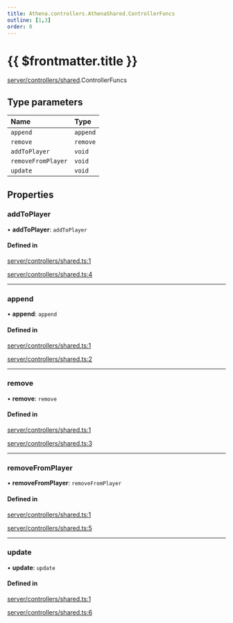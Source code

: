 ```yaml
---
title: Athena.controllers.AthenaShared.ControllerFuncs
outline: [1,3]
order: 0
---
```


# {{ $frontmatter.title }}


[server/controllers/shared](../modules/server_controllers_shared.md).ControllerFuncs

## Type parameters

| Name | Type |
| :------ | :------ |
| `append` | `append` |
| `remove` | `remove` |
| `addToPlayer` | `void` |
| `removeFromPlayer` | `void` |
| `update` | `void` |

## Properties

### addToPlayer

• **addToPlayer**: `addToPlayer`

#### Defined in

[server/controllers/shared.ts:1](https://github.com/Stuyk/altv-athena/blob/a06179b/src/core/server/controllers/shared.ts#L1)

[server/controllers/shared.ts:4](https://github.com/Stuyk/altv-athena/blob/a06179b/src/core/server/controllers/shared.ts#L4)

___

### append

• **append**: `append`

#### Defined in

[server/controllers/shared.ts:1](https://github.com/Stuyk/altv-athena/blob/a06179b/src/core/server/controllers/shared.ts#L1)

[server/controllers/shared.ts:2](https://github.com/Stuyk/altv-athena/blob/a06179b/src/core/server/controllers/shared.ts#L2)

___

### remove

• **remove**: `remove`

#### Defined in

[server/controllers/shared.ts:1](https://github.com/Stuyk/altv-athena/blob/a06179b/src/core/server/controllers/shared.ts#L1)

[server/controllers/shared.ts:3](https://github.com/Stuyk/altv-athena/blob/a06179b/src/core/server/controllers/shared.ts#L3)

___

### removeFromPlayer

• **removeFromPlayer**: `removeFromPlayer`

#### Defined in

[server/controllers/shared.ts:1](https://github.com/Stuyk/altv-athena/blob/a06179b/src/core/server/controllers/shared.ts#L1)

[server/controllers/shared.ts:5](https://github.com/Stuyk/altv-athena/blob/a06179b/src/core/server/controllers/shared.ts#L5)

___

### update

• **update**: `update`

#### Defined in

[server/controllers/shared.ts:1](https://github.com/Stuyk/altv-athena/blob/a06179b/src/core/server/controllers/shared.ts#L1)

[server/controllers/shared.ts:6](https://github.com/Stuyk/altv-athena/blob/a06179b/src/core/server/controllers/shared.ts#L6)
